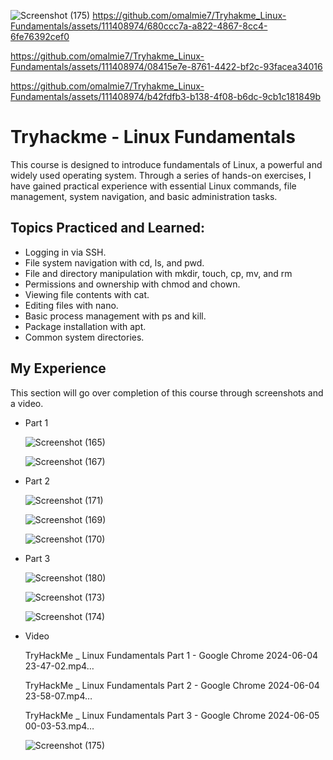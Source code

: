 ![Screenshot (175)](https://github.com/omalmie7/Tryhakme_Linux-Fundamentals/assets/111408974/bbec4016-86b1-4031-ad85-f48163ad0a0a)
https://github.com/omalmie7/Tryhakme_Linux-Fundamentals/assets/111408974/680ccc7a-a822-4867-8cc4-6fe76392cef0

https://github.com/omalmie7/Tryhakme_Linux-Fundamentals/assets/111408974/08415e7e-8761-4422-bf2c-93facea34016

https://github.com/omalmie7/Tryhakme_Linux-Fundamentals/assets/111408974/b42fdfb3-b138-4f08-b6dc-9cb1c181849b

# Tryhackme - Linux Fundamentals

This course is designed to introduce fundamentals of Linux, a powerful and widely used operating system. Through a series of hands-on exercises, I have gained practical experience with essential Linux commands, file management, system navigation, and basic administration tasks.




## Topics Practiced and Learned:

- Logging in via SSH.
- File system navigation with cd, ls, and pwd.
- File and directory manipulation with mkdir, touch, cp, mv, and rm
- Permissions and ownership with chmod and chown.
- Viewing file contents with cat.
- Editing files with nano.
- Basic process management with ps and kill.
- Package installation with apt.
- Common system directories.

## My Experience

This section will go over completion of this course through screenshots and a video.

- Part 1
  
  ![Screenshot (165)](https://github.com/omalmie7/Tryhakme_Linux-Fundamentals/assets/111408974/d105431e-e52b-49a1-ab41-d391b811620a)

  ![Screenshot (167)](https://github.com/omalmie7/Tryhakme_Linux-Fundamentals/assets/111408974/45d0eb58-7323-4aae-a748-a6ae9f72aecb)

- Part 2

  ![Screenshot (171)](https://github.com/omalmie7/Tryhakme_Linux-Fundamentals/assets/111408974/ce763a52-7b79-4bf8-ab12-217ab43fa343)

  ![Screenshot (169)](https://github.com/omalmie7/Tryhakme_Linux-Fundamentals/assets/111408974/4616cbf9-32b8-4bcc-ae74-5da383b15ead)

  ![Screenshot (170)](https://github.com/omalmie7/Tryhakme_Linux-Fundamentals/assets/111408974/13d2e3ee-c0b3-4fa7-950f-226da9f3f8ff)

- Part 3

  ![Screenshot (180)](https://github.com/omalmie7/Tryhakme_Linux-Fundamentals/assets/111408974/b6542efe-039d-436e-af33-903f55bd6f08)

  ![Screenshot (173)](https://github.com/omalmie7/Tryhakme_Linux-Fundamentals/assets/111408974/159fd8a8-734a-49db-87bf-d4a784354256)

  ![Screenshot (174)](https://github.com/omalmie7/Tryhakme_Linux-Fundamentals/assets/111408974/f833160a-534c-41e6-bb4c-ec17f534dd9b)

- Video
   
  TryHackMe _ Linux Fundamentals Part 1 - Google Chrome 2024-06-04 23-47-02.mp4…

  TryHackMe _ Linux Fundamentals Part 2 - Google Chrome 2024-06-04 23-58-07.mp4…

  TryHackMe _ Linux Fundamentals Part 3 - Google Chrome 2024-06-05 00-03-53.mp4…

  ![Screenshot (175)](https://github.com/omalmie7/Tryhakme_Linux-Fundamentals/assets/111408974/cb00169f-1ba2-4dfc-8b95-ebbbf1336c27)










